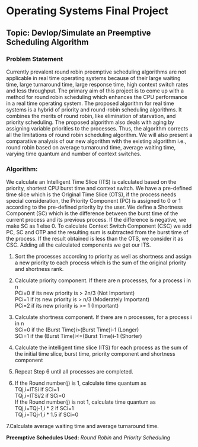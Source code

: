 # Operating Systems Final Project

## Topic: Devlop/Simulate an Preemptive Scheduling Algorithm

### Problem Statement  
Currently prevalent round robin preemptive scheduling algorithms are not applicable in real 
time operating systems because of their large waiting time, large turnaround time, large 
response time, high context switch rates and less throughput. The primary aim of this project 
is to come up with a method for round robin scheduling which enhances the CPU 
performance in a real time operating system. The proposed algorithm for real time systems is 
a hybrid of priority and round-robin scheduling algorithms. It combines the merits of round 
robin, like elimination of starvation, and priority scheduling. The proposed algorithm also 
deals with aging by assigning variable priorities to the processes. Thus, the algorithm corrects 
all the limitations of round robin scheduling algorithm. We will also present a comparative 
analysis of our new algorithm with the existing algorithm i.e., round robin based on average 
turnaround time, average waiting time, varying time quantum and number of context 
switches. 

### Algorithm:
We calculate an Intelligent Time Slice (ITS) is calculated based on the priority, shortest CPU burst time and context switch. We have a pre-defined time slice which is the Original Time Slice (OTS), if the process needs special consideration, the Priority Component (PC) is assigned to 0 or 1 according to the pre-defined priority by the user. We define a Shortness Component (SC) which is the difference between the burst time of the current process and its previous process. If the difference is negative, we make SC as 1 else 0. To calculate Context Switch Component (CSC) we add PC, SC and OTP and the resulting sum is subtracted from the burst time of the process. If the result obtained is less than the OTS, we consider it as CSC. Adding all the calculated components we get our ITS.

1.	Sort the processes according to priority as well as shortness and assign a new priority to each process which is the sum of the original priority and shortness rank.

2.	Calculate priority component. If there are n processes, for a process i in n  
PCi=0 if its new priority is > 2n/3 (Not Important)   
PCi=1 if its new priority is > n/3 (Moderately Important)   
PCi=2 if its new priority is >= 1 (Important) 

3.	 Calculate shortness component. If there are n processes, for a process i in n   
SCi=0 if the (Burst Time)i>(Burst Time)i-1 (Longer)   
SCi=1 if the (Burst Time)i<=(Burst Time)i-1 (Shorter)

4.	Calculate the intelligent time slice (ITS) for each process as the sum of the initial time slice, burst time, priority component and shortness component

5.	Repeat Step 6 until all processes are completed. 

6.	If the Round number(j) is 1, calculate time quantum as  
TQj,i=ITSi if SCi=1   
TQj,i=ITSi/2 if SCi=0   
If the Round number(j) is not 1, calculate time quantum as  
TQj,i=TQj-1,i * 2 if SCi=1   
TQj,i=TQj-1,i * 1.5 if SCi=0  

7.Calculate average waiting time and average turnaround time.

**Preemptive Schedules Used:** _Round Robin_ and _Priority Scheduling_
